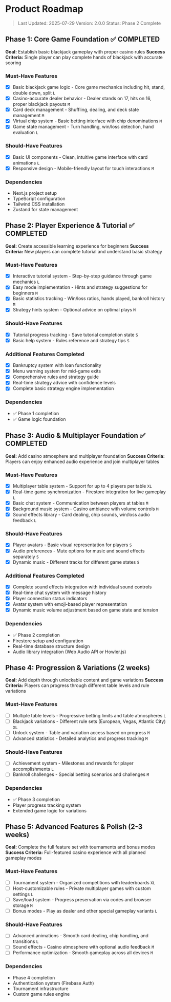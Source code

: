 # Product Roadmap

> Last Updated: 2025-07-29
> Version: 2.0.0
> Status: Phase 2 Complete

## Phase 1: Core Game Foundation ✅ COMPLETED

**Goal:** Establish basic blackjack gameplay with proper casino rules
**Success Criteria:** Single player can play complete hands of blackjack with accurate scoring

### Must-Have Features

- [x] Basic blackjack game logic - Core game mechanics including hit, stand, double down, split `L`
- [x] Casino-accurate dealer behavior - Dealer stands on 17, hits on 16, proper blackjack payouts `M`
- [x] Card deck management - Shuffling, dealing, and deck state management `M`
- [x] Virtual chip system - Basic betting interface with chip denominations `M`
- [x] Game state management - Turn handling, win/loss detection, hand evaluation `L`

### Should-Have Features

- [x] Basic UI components - Clean, intuitive game interface with card animations `L`
- [x] Responsive design - Mobile-friendly layout for touch interactions `M`

### Dependencies

- Next.js project setup
- TypeScript configuration
- Tailwind CSS installation
- Zustand for state management

## Phase 2: Player Experience & Tutorial ✅ COMPLETED

**Goal:** Create accessible learning experience for beginners
**Success Criteria:** New players can complete tutorial and understand basic strategy

### Must-Have Features

- [x] Interactive tutorial system - Step-by-step guidance through game mechanics `L`
- [x] Easy mode implementation - Hints and strategy suggestions for beginners `M`
- [x] Basic statistics tracking - Win/loss ratios, hands played, bankroll history `M`
- [x] Strategy hints system - Optional advice on optimal plays `M`

### Should-Have Features

- [x] Tutorial progress tracking - Save tutorial completion state `S`
- [x] Basic help system - Rules reference and strategy tips `S`

### Additional Features Completed

- [x] Bankruptcy system with loan functionality
- [x] Menu warning system for mid-game exits
- [x] Comprehensive rules and strategy guide
- [x] Real-time strategy advice with confidence levels
- [x] Complete basic strategy engine implementation

### Dependencies

- ✅ Phase 1 completion
- ✅ Game logic foundation

## Phase 3: Audio & Multiplayer Foundation ✅ COMPLETED

**Goal:** Add casino atmosphere and multiplayer foundation
**Success Criteria:** Players can enjoy enhanced audio experience and join multiplayer tables

### Must-Have Features

- [x] Multiplayer table system - Support for up to 4 players per table `XL`
- [x] Real-time game synchronization - Firestore integration for live gameplay `L`
- [x] Basic chat system - Communication between players at tables `M`
- [x] Background music system - Casino ambiance with volume controls `M`
- [x] Sound effects library - Card dealing, chip sounds, win/loss audio feedback `L`

### Should-Have Features

- [x] Player avatars - Basic visual representation for players `S`
- [x] Audio preferences - Mute options for music and sound effects separately `S`
- [x] Dynamic music - Different tracks for different game states `S`

### Additional Features Completed 

- [x] Complete sound effects integration with individual sound controls
- [x] Real-time chat system with message history
- [x] Player connection status indicators
- [x] Avatar system with emoji-based player representation
- [x] Dynamic music volume adjustment based on game state and tension

### Dependencies

- ✅ Phase 2 completion
- Firestore setup and configuration
- Real-time database structure design
- Audio library integration (Web Audio API or Howler.js)

## Phase 4: Progression & Variations (2 weeks)

**Goal:** Add depth through unlockable content and game variations
**Success Criteria:** Players can progress through different table levels and rule variations

### Must-Have Features

- [ ] Multiple table levels - Progressive betting limits and table atmospheres `L`
- [ ] Blackjack variations - Different rule sets (European, Vegas, Atlantic City) `XL`
- [ ] Unlock system - Table and variation access based on progress `M`
- [ ] Advanced statistics - Detailed analytics and progress tracking `M`

### Should-Have Features

- [ ] Achievement system - Milestones and rewards for player accomplishments `L`
- [ ] Bankroll challenges - Special betting scenarios and challenges `M`

### Dependencies

- ✅ Phase 3 completion
- Player progress tracking system
- Extended game logic for variations

## Phase 5: Advanced Features & Polish (2-3 weeks)

**Goal:** Complete the full feature set with tournaments and bonus modes
**Success Criteria:** Full-featured casino experience with all planned gameplay modes

### Must-Have Features

- [ ] Tournament system - Organized competitions with leaderboards `XL`
- [ ] Host-customizable rules - Private multiplayer games with custom settings `L`
- [ ] Save/load system - Progress preservation via codes and browser storage `M`
- [ ] Bonus modes - Play as dealer and other special gameplay variants `L`

### Should-Have Features

- [ ] Advanced animations - Smooth card dealing, chip handling, and transitions `L`
- [ ] Sound effects - Casino atmosphere with optional audio feedback `M`
- [ ] Performance optimization - Smooth gameplay across all devices `M`

### Dependencies

- Phase 4 completion
- Authentication system (Firebase Auth)
- Tournament infrastructure
- Custom game rules engine